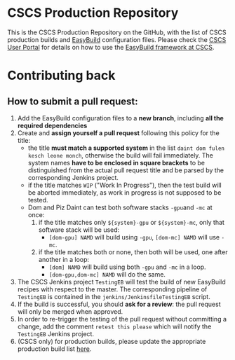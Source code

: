 # CSCS Production Repository

This is the CSCS Production Repository on the GitHub, with the list of CSCS production builds and [EasyBuild](https://hpcugent.github.io/easybuild) configuration files.
Please check the [CSCS User Portal](https://user.cscs.ch) for details on how to use the [EasyBuild framework at CSCS](https://user.cscs.ch/computing/compilation/easybuild/).

# Contributing back

## How to submit a pull request:

1. Add the EasyBuild configuration files to a __new branch__, including __all the required dependencies__
1. Create and __assign yourself a pull request__ following this policy for the title:
    * the title __must match a supported system__ in the list `daint dom fulen kesch leone monch`, otherwise the build will fail immediately. The system names __have to be enclosed in square brackets__ to be distinguished from the actual pull request title and be parsed by the corresponding Jenkins project.
    * if the title matches `WIP` ("Work In Progress"), then the test build will be aborted immediately, as work in progress is not supposed to be tested.
    * Dom and Piz Daint can test both software stacks `-gpu`and `-mc` at once:
        1. if the title matches only `${system}-gpu` or `${system}-mc`, only that software stack will be used:
            * `[dom-gpu] NAMD` will build using `-gpu`, `[dom-mc] NAMD` will use `-mc`.
        1. if the title matches both or none, then both will be used, one after another in a loop:
            * `[dom] NAMD` will build using both `-gpu` and `-mc` in a loop.
            * `[dom-gpu,dom-mc] NAMD` will do the same.
1. The CSCS Jenkins project `TestingEB` will test the build of new EasyBuild recipes with respect to the master. The corresponding pipeline of `TestingEB` is contained in the `jenkins/JenkinsfileTestingEB` script.
1. If the build is successful, you should __ask for a review__: the pull request will only be merged when approved.
1. In order to re-trigger the testing of the pull request without committing a change, add the comment `retest this please` which will notify the `TestingEB` Jenkins project.
1. (CSCS only) for production builds, please update the appropriate production build list [here](https://github.com/eth-cscs/production/tree/master/jenkins-builds).
